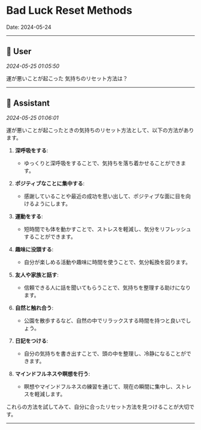 # Bad Luck Reset Methods

Date: 2024-05-24

---

## 👤 User
*2024-05-25 01:05:50*

運が悪いことが起こった
気持ちのリセット方法は？

---

## 🤖 Assistant
*2024-05-25 01:06:01*

運が悪いことが起こったときの気持ちのリセット方法として、以下の方法があります。

1. **深呼吸をする**:
   - ゆっくりと深呼吸をすることで、気持ちを落ち着かせることができます。

2. **ポジティブなことに集中する**:
   - 感謝していることや最近の成功を思い出して、ポジティブな面に目を向けるようにします。

3. **運動をする**:
   - 短時間でも体を動かすことで、ストレスを軽減し、気分をリフレッシュすることができます。

4. **趣味に没頭する**:
   - 自分が楽しめる活動や趣味に時間を使うことで、気分転換を図ります。

5. **友人や家族と話す**:
   - 信頼できる人に話を聞いてもらうことで、気持ちを整理する助けになります。

6. **自然と触れ合う**:
   - 公園を散歩するなど、自然の中でリラックスする時間を持つと良いでしょう。

7. **日記をつける**:
   - 自分の気持ちを書き出すことで、頭の中を整理し、冷静になることができます。

8. **マインドフルネスや瞑想を行う**:
   - 瞑想やマインドフルネスの練習を通じて、現在の瞬間に集中し、ストレスを軽減します。

これらの方法を試してみて、自分に合ったリセット方法を見つけることが大切です。

---
